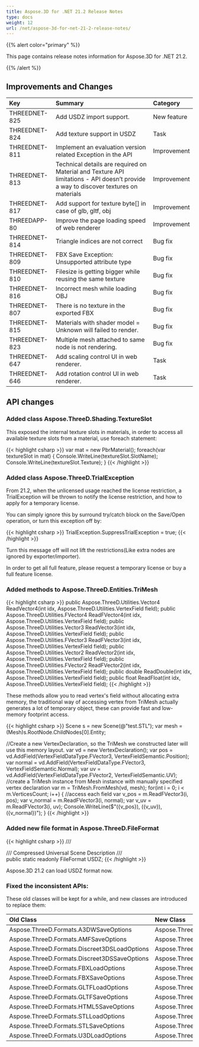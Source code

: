 ```yaml
---
title: Aspose.3D for .NET 21.2 Release Notes
type: docs
weight: 12
url: /net/aspose-3d-for-net-21-2-release-notes/
---
```


{{% alert color="primary" %}}

This page contains release notes information for Aspose.3D for .NET 21.2.

{{% /alert %}}
## **Improvements and Changes**

|**Key**|**Summary**|**Category**|
| :- | :- | :- |
| THREEDNET-825 | Add USDZ import support. | New feature |
| THREEDNET-824 | Add texture support in USDZ | Task |
| THREEDNET-811 | Implement an evaluation version related Exception in the API | Improvement |
| THREEDNET-813 | Technical details are required on Material and Texture API limitations - API doesn’t provide a way to discover textures on materials | Improvement |
| THREEDNET-817 | Add support for texture byte[] in case of glb, gltf, obj | Improvement |
| THREEDAPP-80 | Improve the page loading speed of web renderer | Improvement |
| THREEDNET-814 | Triangle indices are not correct | Bug fix |
| THREEDNET-809 | FBX Save Exception: Unsupported attribute type | Bug fix |
| THREEDNET-810 | Filesize is getting bigger while reusing the same texture | Bug fix |
| THREEDNET-816 |  Incorrect mesh while loading OBJ | Bug fix |
| THREEDNET-807 | There is no texture in the exported FBX | Bug fix |
| THREEDNET-815 | Materials with shader model = Unknown will failed to render. | Bug fix |
| THREEDNET-823 | Multiple mesh attached to same node is not rendering. | Bug fix |
| THREEDNET-647 | Add scaling control UI in web renderer. | Task |
| THREEDNET-646 | Add rotation control UI in web renderer. | Task |


## API changes ##



### Added class Aspose.ThreeD.Shading.TextureSlot

This exposed the internal texture slots in materials, in order to access all available texture slots from a material, use foreach statement:

{{< highlight csharp >}}
var mat = new PbrMaterial();
foreach(var textureSlot in mat)
{
    Console.WriteLine(textureSlot.SlotName);
    Console.WriteLine(textureSlot.Texture);
}
{{< /highlight >}}


### Added class Aspose.ThreeD.TrialException 

From 21.2, when the unlicensed usage reached the license restriction, a TrialException will be thrown to notify the license restriction, and how to apply for a temporary license.

You can simply ignore this by surround try/catch block on the Save/Open operation, or turn this exception off by:

{{< highlight csharp >}}
TrialException.SuppressTrialException = true;
{{< /highlight >}}

Turn this message off will not lift the restrictions(Like extra nodes are ignored by exporter/importer).

In order to get all full feature, please request a temporary license or buy a full feature license.

### Added methods to Aspose.ThreeD.Entities.TriMesh


{{< highlight csharp >}}
public Aspose.ThreeD.Utilities.Vector4 ReadVector4(int idx, Aspose.ThreeD.Utilities.VertexField field);
public Aspose.ThreeD.Utilities.FVector4 ReadFVector4(int idx, Aspose.ThreeD.Utilities.VertexField field);
public Aspose.ThreeD.Utilities.Vector3 ReadVector3(int idx, Aspose.ThreeD.Utilities.VertexField field);
public Aspose.ThreeD.Utilities.FVector3 ReadFVector3(int idx, Aspose.ThreeD.Utilities.VertexField field);
public Aspose.ThreeD.Utilities.Vector2 ReadVector2(int idx, Aspose.ThreeD.Utilities.VertexField field);
public Aspose.ThreeD.Utilities.FVector2 ReadFVector2(int idx, Aspose.ThreeD.Utilities.VertexField field);
public double ReadDouble(int idx, Aspose.ThreeD.Utilities.VertexField field);
public float ReadFloat(int idx, Aspose.ThreeD.Utilities.VertexField field);
{{< /highlight >}}

These methods allow you to read vertex's field without allocating extra memory, the traditional way of accessing vertex from TriMesh actually generates a lot of temporary object, these can provide fast and low-memory footprint access.

{{< highlight csharp >}}
Scene s = new Scene(@"test.STL");
var mesh = (Mesh)s.RootNode.ChildNodes[0].Entity;

//Create a new VertexDeclaration, so the TriMesh we constructed later will use this memory layout.
var vd = new VertexDeclaration();
var pos = vd.AddField(VertexFieldDataType.FVector3, VertexFieldSemantic.Position);
var normal = vd.AddField(VertexFieldDataType.FVector3, VertexFieldSemantic.Normal);
var uv = vd.AddField(VertexFieldDataType.FVector2, VertexFieldSemantic.UV);
//create a TriMesh instance from Mesh instance with manually specified vertex declaration
var m = TriMesh.FromMesh(vd, mesh);
for(int i = 0; i < m.VerticesCount; i++)
{
    //access each field
    var v_pos = m.ReadFVector3(i, pos);
    var v_normal = m.ReadFVector3(i, normal);
    var v_uv = m.ReadFVector3(i, uv);
    Console.WriteLine($"({v_pos}), ({v_uv}), ({v_normal})");
}
{{< /highlight >}}

### Added new file format in Aspose.ThreeD.FileFormat

{{< highlight csharp >}}
/// <summary>
/// Compressed Universal Scene Description
/// </summary>
public static readonly FileFormat USDZ;
{{< /highlight >}}

Aspose.3D 21.2 can load USDZ format now.


### Fixed the inconsistent APIs:

These old classes will be kept for a while, and new classes are introduced to replace them:

| **Old Class** | **New Class** |
| :- | :- |
| Aspose.ThreeD.Formats.A3DWSaveOptions | Aspose.ThreeD.Formats.A3dwSaveOptions |
| Aspose.ThreeD.Formats.AMFSaveOptions| Aspose.ThreeD.Formats.AmfSaveOptions |
| Aspose.ThreeD.Formats.Discreet3DSLoadOptions | Aspose.ThreeD.Formats.Discreet3dsLoadOptions |
| Aspose.ThreeD.Formats.Discreet3DSSaveOptions | Aspose.ThreeD.Formats.Discreet3dsSaveOptions |
| Aspose.ThreeD.Formats.FBXLoadOptions | Aspose.ThreeD.Formats.FbxLoadOptions |
| Aspose.ThreeD.Formats.FBXSaveOptions | Aspose.ThreeD.Formats.FbxSaveOptions |
| Aspose.ThreeD.Formats.GLTFLoadOptions | Aspose.ThreeD.Formats.GltfLoadOptions |
| Aspose.ThreeD.Formats.GLTFSaveOptions | Aspose.ThreeD.Formats.GltfSaveOptions |
| Aspose.ThreeD.Formats.HTML5SaveOptions | Aspose.ThreeD.Formats.Html5SaveOptions |
| Aspose.ThreeD.Formats.STLLoadOptions | Aspose.ThreeD.Formats.StlLoadOptions |
| Aspose.ThreeD.Formats.STLSaveOptions | Aspose.ThreeD.Formats.StlSaveOptions |
| Aspose.ThreeD.Formats.U3DLoadOptions | Aspose.ThreeD.Formats.U3dLoadOptions |
